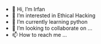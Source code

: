 - 👋 Hi, I’m Irfan
- 👀 I’m interested in Ethical Hacking
- 🌱 I’m currently learning python
- 💞️ I’m looking to collaborate on ...
- 📫 How to reach me ...

<!---
Irfan3006/Irfan3006 is a ✨ special ✨ repository because its `README.md` (this file) appears on your GitHub profile.
You can click the Preview link to take a look at your changes.
--->
